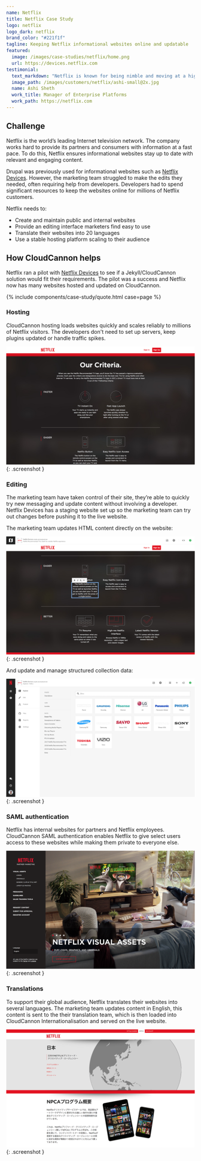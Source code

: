 ```yaml
---
name: Netflix
title: Netflix Case Study
logo: netflix
logo_dark: netflix
brand_color: "#221f1f"
tagline: Keeping Netflix informational websites online and updatable
featured:
  image: /images/case-studies/netflix/home.png
  url: https://devices.netflix.com
testimonial:
  text_markdown: "Netflix is known for being nimble and moving at a high pace. Partnering with CloudCannon enables my Enterprise Platforms Team at Netflix to deliver highly customizable microsites to our internal business partners rapidly so they can work at the speed of our customers."
  image_path: /images/customers/netflix/ashi-small@2x.jpg
  name: Ashi Sheth
  work_title: Manager of Enterprise Platforms
  work_path: https://netflix.com
---
```


## Challenge

Netflix is the world’s leading Internet television network. The company works hard to provide its partners and consumers with information at a fast pace. To do this, Netflix ensures informational websites stay up to date with relevant and engaging content.

Drupal was previously used for informational websites such as [Netflix Devices](https://devices.netflix.com). However, the marketing team struggled to make the edits they needed, often requiring help from developers. Developers had to spend significant resources to keep the websites online for millions of Netflix customers.

Netflix needs to:

* Create and maintain public and internal websites
* Provide an editing interface marketers find easy to use
* Translate their websites into 20 languages
* Use a stable hosting platform scaling to their audience

## How CloudCannon helps

Netflix ran a pilot with [Netflix Devices](https://devices.netflix.com) to see if a Jekyll/CloudCannon solution would fit their requirements. The pilot was a success and Netflix now has many websites hosted and updated on CloudCannon.

{% include components/case-study/quote.html case=page %}

### Hosting

CloudCannon hosting loads websites quickly and scales reliably to millions of Netflix visitors. The developers don't need to set up servers, keep plugins updated or handle traffic spikes.

![Netflix Devices Criteria](/images/case-studies/netflix/criteria.png){: .screenshot }

### Editing

The marketing team have taken control of their site, they’re able to quickly try new messaging and update content without involving a developer. Netflix Devices has a staging website set up so the marketing team can try out changes before pushing it to the live website.

The marketing team updates HTML content directly on the website:

![Netflix Devices Inline](/images/case-studies/netflix/inline.png){: .screenshot }

And update and manage structured collection data:

![Netflix Devices Inline](/images/case-studies/netflix/collection.png){: .screenshot }

### SAML authentication

Netflix has internal websites for partners and Netflix employees. CloudCannon SAML authentication enables Netflix to give select users access to these websites while making them private to everyone else.

![Netflix Partner Marketing](/images/case-studies/netflix/partner.png){: .screenshot }

### Translations

To support their global audience, Netflix translates their websites into several languages. The marketing team updates content in English, this content is sent to the their translation team, which is then loaded into CloudCannon Internationalisation and served on the live website.

![Creative services](/images/case-studies/netflix/translate.png){: .screenshot }